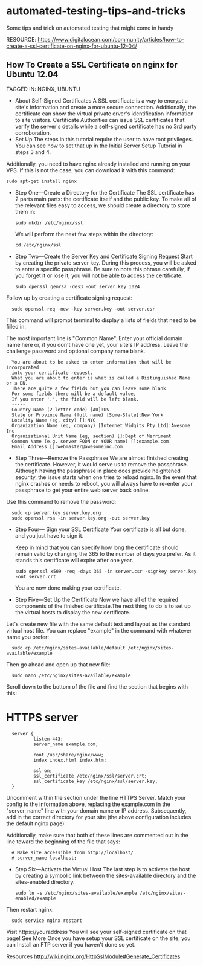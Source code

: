 automated-testing-tips-and-tricks
=================================
Some tips and trick on automated testing that might come in handy


RESOURCE:  https://www.digitalocean.com/community/articles/how-to-create-a-ssl-certificate-on-nginx-for-ubuntu-12-04/



How To Create a SSL Certificate on nginx for Ubuntu 12.04
---------------------------------------------------------
TAGGED IN: NGINX, UBUNTU
- About Self-Signed Certificates
A SSL certificate is a way to encrypt a site's information and create a more secure connection. Additionally, the certificate can show the virtual private erver's identification information to site visitors. Certificate Authorities can issue SSL certificates that verify the server's details while a self-signed certificate has no 3rd party corroboration.
- Set Up 
The steps in this tutorial require the user to have root privileges. You can see how to set that up in the Initial Server Setup Tutorial in steps 3 and 4. 

Additionally, you need to have nginx already installed and running on your VPS. 
If this is not the case, you can download it with this command:



    sudo apt-get install nginx

- Step One—Create a Directory for the Certificate
The SSL certificate has 2 parts main parts: the certificate itself and the public key. To make all of the relevant files easy to access, we should create a directory to store them in:

      sudo mkdir /etc/nginx/ssl

  We will perform the next few steps within the directory:

      cd /etc/nginx/ssl

- Step Two—Create the Server Key and Certificate Signing Request
 Start by creating the private server key. During this process, you will be asked to enter a specific passphrase. Be sure to note this phrase carefully, if you forget it or lose it, you will not be able to access the certificate.

      sudo openssl genrsa -des3 -out server.key 1024

 Follow up by creating a certificate signing request:

      sudo openssl req -new -key server.key -out server.csr

 This command will prompt terminal to display a lists of fields that need to be filled in.
 
 The most important line is "Common Name". Enter your official domain name here or, if you don't have one yet, your site's IP address. Leave the challenge password and optional company name blank.
 
      You are about to be asked to enter information that will be incorporated
      into your certificate request.
      What you are about to enter is what is called a Distinguished Name or a DN.
      There are quite a few fields but you can leave some blank
      For some fields there will be a default value,
      If you enter '.', the field will be left blank.
      -----
      Country Name (2 letter code) [AU]:US
      State or Province Name (full name) [Some-State]:New York
      Locality Name (eg, city) []:NYC
      Organization Name (eg, company) [Internet Widgits Pty Ltd]:Awesome Inc
      Organizational Unit Name (eg, section) []:Dept of Merriment
      Common Name (e.g. server FQDN or YOUR name) []:example.com                  
      Email Address []:webmaster@awesomeinc.com
      
- Step Three—Remove the Passphrase
  We are almost finished creating the certificate. However, it would serve us to remove the passphrase. Although having the passphrase in place does provide heightened security, the issue starts when one tries to reload nginx. In the event that nginx crashes or needs to reboot, you will always have to re-enter your passphrase to get your entire web server back online. 
 
 Use this command to remove the password:
 
      sudo cp server.key server.key.org
      sudo openssl rsa -in server.key.org -out server.key

- Step Four— Sign your SSL Certificate
  Your certificate is all but done, and you just have to sign it. 
  
  Keep in mind that you can specify how long the certificate should remain valid by changing the 365 to the number of days you prefer. As it stands this certificate will expire after one year.
  
      sudo openssl x509 -req -days 365 -in server.csr -signkey server.key -out server.crt
  
  You are now done making your certificate.
  
 - Step Five—Set Up the Certificate
  Now we have all of the required components of the finished certificate.The next thing to do is to set up the virtual hosts to display the new certificate. 
  
  Let's create new file with the same default text and layout as the standard virtual host file. You can replace "example" in the command with whatever name you prefer:
  
      sudo cp /etc/nginx/sites-available/default /etc/nginx/sites-available/example
  
  Then go ahead and open up that new file:
  
      sudo nano /etc/nginx/sites-available/example
  
  Scroll down to the bottom of the file and find the section that begins with this:
  # HTTPS server
  
      server {
              listen 443;
              server_name example.com;
      
              root /usr/share/nginx/www;
              index index.html index.htm;
      
              ssl on;
              ssl_certificate /etc/nginx/ssl/server.crt;
              ssl_certificate_key /etc/nginx/ssl/server.key; 
      }
  Uncomment within the section under the line HTTPS Server. Match your config to the information above, replacing the example.com in the "server_name" line with your domain name or IP address. Subsequently, add in the correct directory for your site (the above configuration includes the default nginx page). 
  
  Additionally, make sure that both of these lines are commented out in the line toward the beginning of the file that says:
  
      # Make site accessible from http://localhost/
      # server_name localhost;

- Step Six—Activate the Virtual Host
 The last step is to activate the host by creating a symbolic link between the sites-available directory and the sites-enabled directory.
                            
      sudo ln -s /etc/nginx/sites-available/example /etc/nginx/sites-enabled/example
 
 Then restart nginx:
 
      sudo service nginx restart
 
 Visit https://youraddress You will see your self-signed certificate on that page!
 See More Once you have setup your SSL certificate on the site, you can Install an FTP server if you haven't done so yet. 

Resources
http://wiki.nginx.org/HttpSslModule#Generate_Certificates
